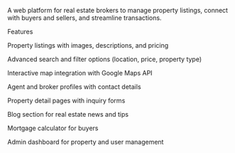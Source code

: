A web platform for real estate brokers to manage property listings, connect with buyers and sellers, and streamline transactions.

Features

Property listings with images, descriptions, and pricing

Advanced search and filter options (location, price, property type)

Interactive map integration with Google Maps API

Agent and broker profiles with contact details

Property detail pages with inquiry forms

Blog section for real estate news and tips

Mortgage calculator for buyers

Admin dashboard for property and user management
